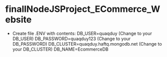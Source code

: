 # finallNodeJSProject_ECommerce_Website

- Create file .ENV with contents: 
DB_USER=quaqduy (Change to your DB_USER)
DB_PASSWORD=quaqduy123 (Change to your DB_PASSWORD)
DB_CLUSTER=quaqduy.haftq.mongodb.net (Change to your DB_CLUSTER)
DB_NAME=EcommerceDB
